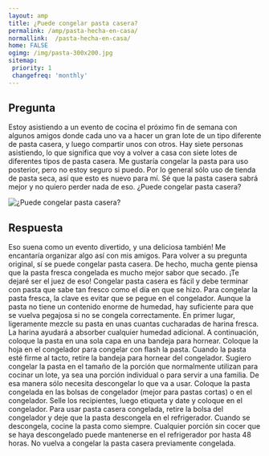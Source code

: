 ```yaml
---
layout: amp
title: ¿Puede congelar pasta casera?  
permalink: /amp/pasta-hecha-en-casa/
normallink:  /pasta-hecha-en-casa/
home: FALSE
ogimg: /img/pasta-300x200.jpg
sitemap:
 priority: 1
 changefreq: 'monthly'
---
```




## Pregunta

Estoy asistiendo a un evento de cocina el próximo fin de semana con algunos amigos donde cada uno va a hacer un gran lote de un tipo diferente de pasta casera, y luego compartir unos con otros. Hay siete personas asistiendo, lo que significa que voy a volver a casa con siete lotes de diferentes tipos de pasta casera. Me gustaría congelar la pasta para uso posterior, pero no estoy seguro si puedo. Por lo general sólo uso de tienda de pasta seca, así que esto es nuevo para mí. Sé que la pasta casera sabrá mejor y no quiero perder nada de eso. ¿Puede congelar pasta casera?


![¿Puede congelar pasta casera?](https://sepuedecongelar.com/img/pasta-300x200.jpg "¿Puede congelar pasta casera?" )


## Respuesta

Eso suena como un evento divertido, y una deliciosa también! Me encantaría organizar algo así con mis amigos. Para volver a su pregunta original, sí se puede congelar pasta casera. De hecho, mucha gente piensa que la pasta fresca congelada es mucho mejor sabor que secado. ¡Te dejaré ser el juez de eso! Congelar pasta casera es fácil y debe terminar con pasta que sabe tan fresco como el día en que se hizo.
Para congelar la pasta fresca, la clave es evitar que se pegue en el congelador. Aunque la pasta no tiene un contenido enorme de humedad, hay suficiente para que se vuelva pegajosa si no se congela correctamente. En primer lugar, ligeramente mezcle su pasta en unas cuantas cucharadas de harina fresca. La harina ayudará a absorber cualquier humedad adicional. A continuación, coloque la pasta en una sola capa en una bandeja para hornear. Coloque la hoja en el congelador para congelar con flash la pasta. Cuando la pasta esté firme al tacto, retire la bandeja para hornear del congelador.
Sugiero congelar la pasta en el tamaño de la porción que normalmente utilizan para cocinar un lote, ya sea una porción individual o para servir a una familia. De esa manera sólo necesita descongelar lo que va a usar. Coloque la pasta congelada en las bolsas de congelador (mejor para pastas cortas) o en el congelador. Selle los recipientes, luego etiqueta y date y coloque en el congelador.
Para usar pasta casera congelada, retire la bolsa del congelador y deje que la pasta descongela en el refrigerador. Cuando se descongela, cocine la pasta como siempre. Cualquier porción sin cocer que se haya descongelado puede mantenerse en el refrigerador por hasta 48 horas. No vuelva a congelar la pasta casera previamente congelada.
